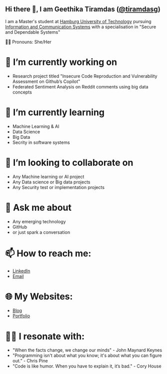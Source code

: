 ## Hi there 👋, I am Geethika Tiramdas ([@tiramdasg](https://github.com/tiramdasg))

I am a Master's student at [Hamburg University of Technology](https://www.tuhh.de/tuhh/en/startpage) pursuing [Information and Communication Systems](https://www.tuhh.de/tuhh/en/studying/before-studying/degree-courses/international-study-programs/information-and-communication-systems) with a specialisation in "Secure and Dependable Systems"

👩‍💻 Pronouns:
She/Her

# 🔭 I’m currently working on
- Research project titled "Insecure Code Reproduction and Vulnerability Assessment on Github’s Copilot"
- Federated Sentiment Analysis on Reddit comments using big data concepts

# 🌱 I’m currently learning
- Machine Learning & AI
- Data Science
- Big Data
- Secrity in software systems
  
# 👯 I’m looking to collaborate on
- Any Machine learning or AI project
- Any Data science or Big data projects
- Any Security test or implementation projects

# 💬 Ask me about
- Any emerging technology
- GitHub
- or just spark a conversation

# 📫 How to reach me:
- <a href="https://www.linkedin.com/in/geethika-tiramdas" target="_blank">LinkedIn</a>
- <a href="geethika.tiramdas@gmail.com" target="_blank">Email</a>

# 🌐 My Websites:
- <a href="https://www.betweentheverses.in/" target="_blank">Blog</a>
- <a href="[geethika.tiramdas@gmail.com](https://tiramdasg.github.io/)" target="_blank">Portfolio</a>

# 🌅💭 I resonate with:
- "When the facts change, we change our minds" - John Maynard Keynes
- "Programming isn't about what you know; it's about what you can figure out.” - Chris Pine
- "Code is like humor. When you have to explain it, it’s bad." - Cory House
